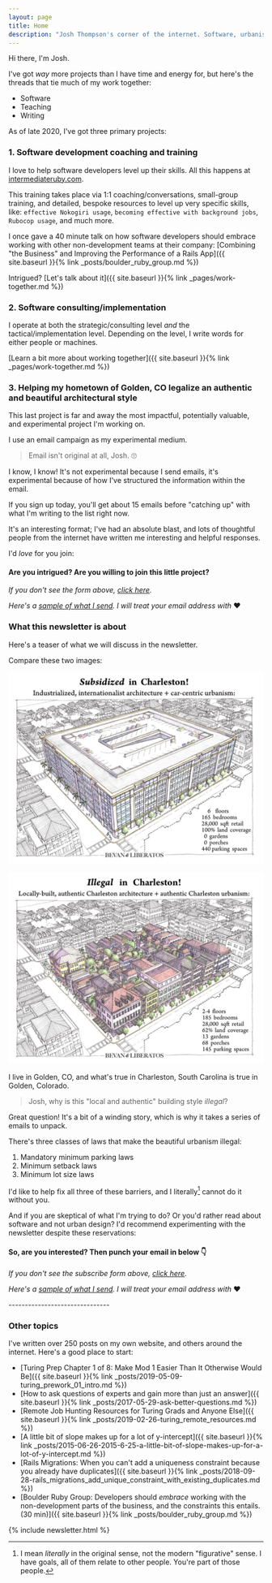 ```yaml
---
layout: page
title: Home
description: "Josh Thompson's corner of the internet. Software, urbanism, teaching, and a continuous study of the usage of power in the world."
---
```


Hi there, I'm Josh. 

I've got _way_ more projects than I have time and energy for, but here's the threads that tie much of my work together:

- Software
- Teaching
- Writing

As of late 2020, I've got three primary projects:

### 1. Software development coaching and training

I love to help software developers level up their skills. All this happens at [intermediateruby.com](https://intermediateruby.com/).

This training takes place via 1:1 coaching/conversations, small-group training, and detailed, bespoke resources to level up very specific skills, like: `effective Nokogiri usage`, `becoming effective with background jobs`, `Rubocop usage`, and much more.

I once gave a 40 minute talk on how software developers should embrace working with other non-development teams at their company: [Combining "the Business" and Improving the Performance of a Rails App]({{ site.baseurl }}{% link _posts/boulder_ruby_group.md %})

Intrigued? [Let's talk about it]({{ site.baseurl }}{% link _pages/work-together.md %})

### 2. Software consulting/implementation 

I operate at both the strategic/consulting level _and_ the tactical/implementation level. Depending on the level, I write words for either people or machines.

[Learn a bit more about working together]({{ site.baseurl }}{% link _pages/work-together.md %})

### 3. Helping my hometown of Golden, CO legalize an authentic and beautiful architectural style

This last project is far and away the most impactful, potentially valuable, and experimental project I'm working on.

I use an email campaign as my experimental medium. 

> Email isn't original at all, Josh. 🙄 

I know, I know! It's not experimental because I send emails, it's experimental because of how I've structured the information within the email.

If you sign up today, you'll get about 15 emails before "catching up" with what I'm writing to the list right now.

It's an interesting format; I've had an absolute blast, and lots of thoughtful people from the internet have written me interesting and helpful responses.

I'd _love_ for you join:

<aside class="ck-form">
  <h4>Are you intrigued? Are you willing to join this little project?</h4>
  <script async data-uid="b69af6ca8e" src="https://josh-thompson.ck.page/b69af6ca8e/index.js"></script>
  <p><i>If you don't see the form above, <a href="https://josh-thompson.ck.page/b69af6ca8e">click here</a>.</i></p>
  <p><i>Here's a <a href="https://ckarchive.com/b/27u2hohnplq6">sample of what I send</a>. I will treat your email address with </i>❤️</p>
</aside>

### What this newsletter is about

Here's a teaser of what we will discuss in the newsletter.

Compare these two images:

![subsidized and ugly](/images_2020/subsidized.jpeg)

![illegal but beautiful](/images_2020/illegal.jpg)

I live in Golden, CO, and what's true in Charleston, South Carolina is true in Golden, Colorado. 

> Josh, why is this "local and authentic" building style _illegal_?

Great question! It's a bit of a winding story, which is why it takes a series of emails to unpack.

There's three classes of laws that make the beautiful urbanism illegal:

1. Mandatory minimum parking laws
1. Minimum setback laws
1. Minimum lot size laws

I'd like to help fix all three of these barriers, and I literally[^literally-not-figuratively] cannot do it without you. 

And if you are skeptical of what I'm trying to do? Or you'd rather read about software and not urban design? I'd recommend experimenting with the newsletter despite these reservations:

<aside class="ck-form">
  <h4>So, are you interested? Then punch your email in below 👇</h4>
  <script async data-uid="b69af6ca8e" src="https://josh-thompson.ck.page/b69af6ca8e/index.js"></script>
  <p><i>If you don't see the subscribe form above, <a href="https://josh-thompson.ck.page/b69af6ca8e">click here</a>.</i></p>
  <p><i>Here's a <a href="https://ckarchive.com/b/27u2hohnplq6">sample of what I send</a>. I will treat your email address with </i>❤️</p>
</aside>
-------------------------------

### Other topics

I've written over 250 posts on my own website, and others around the internet. Here's a good place to start:

- [Turing Prep Chapter 1 of 8: Make Mod 1 Easier Than It Otherwise Would Be]({{ site.baseurl }}{% link _posts/2019-05-09-turing_prework_01_intro.md %})
- [How to ask questions of experts and gain more than just an answer]({{ site.baseurl }}{% link _posts/2017-05-29-ask-better-questions.md %})
- [Remote Job Hunting Resources for Turing Grads and Anyone Else]({{ site.baseurl }}{% link _posts/2019-02-26-turing_remote_resources.md %})
- [A little bit of slope makes up for a lot of y-intercept]({{ site.baseurl }}{% link _posts/2015-06-26-2015-6-25-a-little-bit-of-slope-makes-up-for-a-lot-of-y-intercept.md %})
- [Rails Migrations: When you can't add a uniqueness constraint because you already have duplicates]({{ site.baseurl }}{% link _posts/2018-09-28-rails_migrations_add_unique_constraint_with_existing_duplicates.md %})
- [Boulder Ruby Group: Developers should _embrace_ working with the non-development parts of the business, and the constraints this entails. (30 min)]({{ site.baseurl }}{% link _posts/boulder_ruby_group.md %})


{% include newsletter.html %}

[^literally-not-figuratively]: I mean _literally_ in the original sense, not the modern "figurative" sense. I have goals, all of them relate to other people. You're part of those people.
